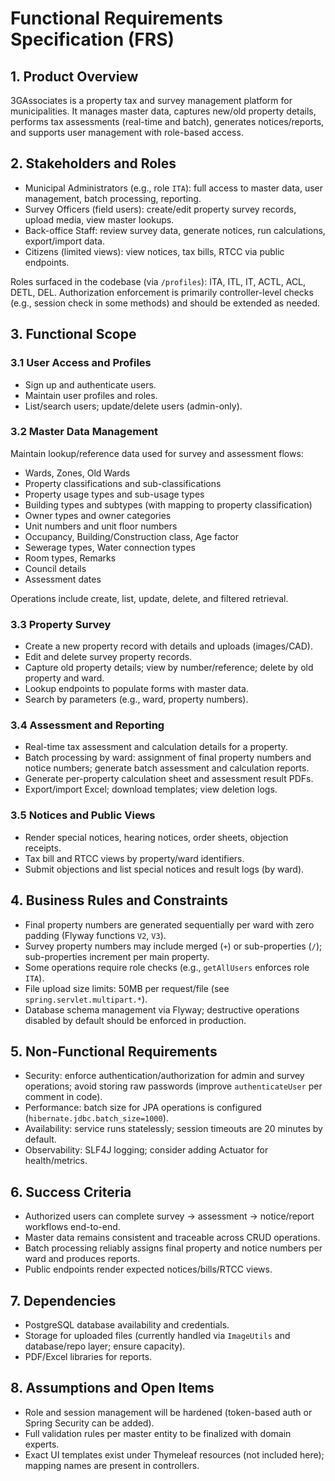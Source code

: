# Functional Requirements Specification (FRS)

## 1. Product Overview
3GAssociates is a property tax and survey management platform for municipalities. It manages master data, captures new/old property details, performs tax assessments (real-time and batch), generates notices/reports, and supports user management with role-based access.

## 2. Stakeholders and Roles
- Municipal Administrators (e.g., role `ITA`): full access to master data, user management, batch processing, reporting.
- Survey Officers (field users): create/edit property survey records, upload media, view master lookups.
- Back-office Staff: review survey data, generate notices, run calculations, export/import data.
- Citizens (limited views): view notices, tax bills, RTCC via public endpoints.

Roles surfaced in the codebase (via `/profiles`): ITA, ITL, IT, ACTL, ACL, DETL, DEL. Authorization enforcement is primarily controller-level checks (e.g., session check in some methods) and should be extended as needed.

## 3. Functional Scope
### 3.1 User Access and Profiles
- Sign up and authenticate users.
- Maintain user profiles and roles.
- List/search users; update/delete users (admin-only).

### 3.2 Master Data Management
Maintain lookup/reference data used for survey and assessment flows:
- Wards, Zones, Old Wards
- Property classifications and sub-classifications
- Property usage types and sub-usage types
- Building types and subtypes (with mapping to property classification)
- Owner types and owner categories
- Unit numbers and unit floor numbers
- Occupancy, Building/Construction class, Age factor
- Sewerage types, Water connection types
- Room types, Remarks
- Council details
- Assessment dates

Operations include create, list, update, delete, and filtered retrieval.

### 3.3 Property Survey
- Create a new property record with details and uploads (images/CAD).
- Edit and delete survey property records.
- Capture old property details; view by number/reference; delete by old property and ward.
- Lookup endpoints to populate forms with master data.
- Search by parameters (e.g., ward, property numbers).

### 3.4 Assessment and Reporting
- Real-time tax assessment and calculation details for a property.
- Batch processing by ward: assignment of final property numbers and notice numbers; generate batch assessment and calculation reports.
- Generate per-property calculation sheet and assessment result PDFs.
- Export/import Excel; download templates; view deletion logs.

### 3.5 Notices and Public Views
- Render special notices, hearing notices, order sheets, objection receipts.
- Tax bill and RTCC views by property/ward identifiers.
- Submit objections and list special notices and result logs (by ward).

## 4. Business Rules and Constraints
- Final property numbers are generated sequentially per ward with zero padding (Flyway functions `V2`, `V3`).
- Survey property numbers may include merged (`+`) or sub-properties (`/`); sub-properties increment per main property.
- Some operations require role checks (e.g., `getAllUsers` enforces role `ITA`).
- File upload size limits: 50MB per request/file (see `spring.servlet.multipart.*`).
- Database schema management via Flyway; destructive operations disabled by default should be enforced in production.

## 5. Non-Functional Requirements
- Security: enforce authentication/authorization for admin and survey operations; avoid storing raw passwords (improve `authenticateUser` per comment in code).
- Performance: batch size for JPA operations is configured (`hibernate.jdbc.batch_size=1000`).
- Availability: service runs statelessly; session timeouts are 20 minutes by default.
- Observability: SLF4J logging; consider adding Actuator for health/metrics.

## 6. Success Criteria
- Authorized users can complete survey -> assessment -> notice/report workflows end-to-end.
- Master data remains consistent and traceable across CRUD operations.
- Batch processing reliably assigns final property and notice numbers per ward and produces reports.
- Public endpoints render expected notices/bills/RTCC views.

## 7. Dependencies
- PostgreSQL database availability and credentials.
- Storage for uploaded files (currently handled via `ImageUtils` and database/repo layer; ensure capacity).
- PDF/Excel libraries for reports.

## 8. Assumptions and Open Items
- Role and session management will be hardened (token-based auth or Spring Security can be added).
- Full validation rules per master entity to be finalized with domain experts.
- Exact UI templates exist under Thymeleaf resources (not included here); mapping names are present in controllers.

